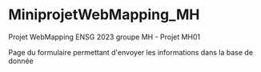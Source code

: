 # MiniprojetWebMapping_MH
Projet WebMapping ENSG 2023 groupe MH - Projet MH01

Page du formulaire permettant d'envoyer les informations dans la base de donnée
